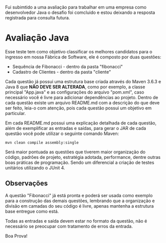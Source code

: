 Fui subimtido a uma avaliação para trabalhar em uma empresa como desenvolvedor Java o desafio foi comcluido e estou deixando a resposta registrada para consulta futura.

# Avaliação Java

Esse teste tem como objetivo classificar os melhores candidatos para o ingresso em nossa Fábrica de Software, ele é composto por duas questões:

* Sequência de Fibonacci - dentro da pasta "fibonacci"
* Cadastro de Clientes - dentro da pasta "cliente"

Cada questão já possui uma estrutura base criada através do Maven 3.6.3 e Java 8 que **NÃO DEVE SER ALTERADA**, como por exemplo, a classe principal "App.java" e as configurações do arquivo "pom.xml", caso necessário você é livre para adicionar dependências ao projeto. Dentro de cada questão existe um arquivo README.md com a descrição do que deve ser feito, leia-o com atenção, pois cada questão possui um objetivo em particular.

Em cada README.md possui uma explicação detalhada de cada questão, além de exemplificar as entradas e saídas, para gerar o JAR de cada questão você pode utilizar o seguinte comando Maven:

    mvn clean compile assembly:single

Será maior pontuada as questões que tiverem maior organização do código, padrões de projeto, estratégia adotada, performance, dentre outras boas práticas de programação. Sendo um diferencial a criação de testes unitários utilizando o JUnit 4.

## Observações

A questão "Fibonacci" já está pronta e poderá ser usada como exemplo para a construção das demais questões, lembrando que a organização e divisão em camadas do seu código é livre, apenas mantenha a estrutura base entregue como está.

Todas as entradas e saída devem estar no formato da questão, não é necessário se preocupar com tratamento de erros da entrada.

Boa Prova!
